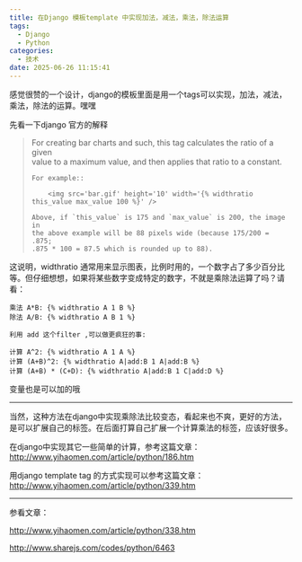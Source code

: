 ```yaml
---
title: 在Django 模板template 中实现加法，减法，乘法，除法运算
tags:
  - Django
  - Python
categories:
  - 技术
date: 2025-06-26 11:15:41
---
```


感觉很赞的一个设计，django的模板里面是用一个tags可以实现，加法，减法，乘法，除法的运算。嘿嘿

先看一下django 官方的解释

>  For creating bar charts and such, this tag calculates the ratio of a given  
>     value to a maximum value, and then applies that ratio to a constant.  
>   
>     For example::  
>   
>         <img src='bar.gif' height='10' width='{% widthratio this_value max_value 100 %}' />  
>   
>     Above, if `this_value` is 175 and `max_value` is 200, the image in  
>     the above example will be 88 pixels wide (because 175/200 = .875;  
>     .875 * 100 = 87.5 which is rounded up to 88).

这说明，widthratio 通常用来显示图表，比例时用的，一个数字占了多少百分比等。但仔细想想，如果将某些数字变成特定的数字，不就是乘除法运算了吗？请看：

```
乘法 A*B: {% widthratio A 1 B %}
除法 A/B: {% widthratio A B 1 %}

利用 add 这个filter ,可以做更疯狂的事:

计算 A^2: {% widthratio A 1 A %}
计算 (A+B)^2: {% widthratio A|add:B 1 A|add:B %}
计算 (A+B) * (C+D): {% widthratio A|add:B 1 C|add:D %}
```

变量也是可以加的哦

---

当然，这种方法在django中实现乘除法比较变态，看起来也不爽，更好的方法，是可以扩展自己的标签。在后面打算自己扩展一个计算乘法的标签，应该好很多。  
  
在django中实现其它一些简单的计算，参考这篇文章：http://www.yihaomen.com/article/python/186.htm  
  
用django template tag 的方式实现可以参考这篇文章：  
http://www.yihaomen.com/article/python/339.htm

---

参看文章：

<http://www.yihaomen.com/article/python/338.htm>

<http://www.sharejs.com/codes/python/6463>

